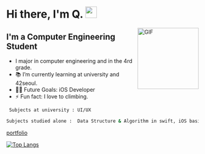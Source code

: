 # Hi there, I'm Q. <img width="30px" src="https://media.tenor.com/images/3b388fe03da271d2674faf85eb7c3fcd/tenor.gif" />

<img align="right" alt="GIF" height="160px" src="https://media.giphy.com/media/du3J3cXyzhj75IOgvA/giphy.gif" />

## I'm a Computer Engineering Student  

-  I major in computer engineering and in the 4rd grade.
- 📚 I’m currently learning at university and 42seoul.
- 💪🏼 Future Goals: iOS Developer
- ⚡ Fun fact: I love to climbing.

```sh
 Subjects at university : UI/UX
 ```
 
 ```sh
 Subjects studied alone :  Data Structure & Algorithm in swift, iOS basics
```

[portfolio](https://fourth-people-47c.notion.site/Portfolio-8d0a39764f1f4b90b34eaabde52cba04)

[![Top Langs](https://github-readme-stats.vercel.app/api/top-langs/?username=dq-qqq&hide=javascript,html&langs_count=3)](https://github.com/dq-qqq)
